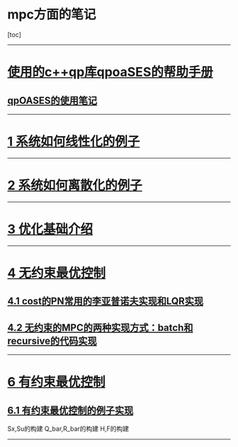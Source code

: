 # mpc方面的笔记
[toc]




----

# <a href="https://github.com/mathnovel/mathnovel.github.io/tree/main/mpc/util/qpoaSES_manual.pdf">  使用的c++qp库qpoaSES的帮助手册 </a>



##  <a href="https://github.com/mathnovel/mathnovel.github.io/tree/main/mpc/util/qpOASES.md"> qpOASES的使用笔记</a>


----

# <a href="https://github.com/mathnovel/mathnovel.github.io/tree/main/mpc/1线性化.ipynb"> 1 系统如何线性化的例子 </a>

-----
# <a href="https://github.com/mathnovel/mathnovel.github.io/tree/main/mpc/2离散化.ipynb"> 2 系统如何离散化的例子 </a>


-----
# <a href="https://github.com/mathnovel/mathnovel.github.io/tree/main/mpc/04_optimization_mynote.md"> 3 优化基础介绍 </a>


-----
# <a href="https://github.com/mathnovel/mathnovel.github.io/tree/main/mpc/05_unconstrainedControl_mynotes.md"> 4 无约束最优控制 </a>
 

## <a href="https://github.com/mathnovel/mathnovel.github.io/tree/main/mpc/05/ternimal cost的PN的计算.md"> 4.1 cost的PN常用的李亚普诺夫实现和LQR实现 </a>


## <a href="https://github.com/mathnovel/mathnovel.github.io/tree/main/mpc/05/example5_1.md"> 4.2 无约束的MPC的两种实现方式：batch和recursive的代码实现</a>

 
-----
# <a href="https://github.com/mathnovel/mathnovel.github.io/tree/main/mpc/06_CFTOC_mynote.md"> 6 有约束最优控制 </a>


## <a href="https://github.com/mathnovel/mathnovel.github.io/tree/main/mpc/06CFTOC/HW4_4.md"> 6.1 有约束最优控制的例子实现 </a>
Sx,Su的构建
Q_bar,R_bar的构建
H,F的构建

 
 
-----